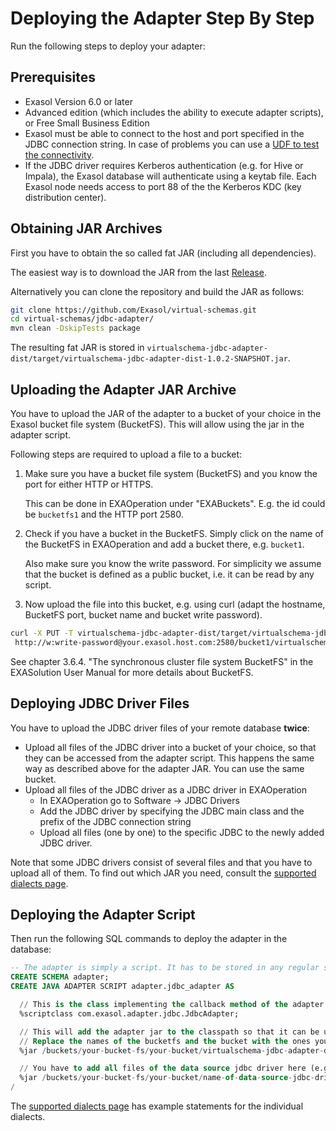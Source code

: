 # Deploying the Adapter Step By Step

Run the following steps to deploy your adapter:

## Prerequisites

* Exasol Version 6.0 or later
* Advanced edition (which includes the ability to execute adapter scripts), or Free Small Business Edition
* Exasol must be able to connect to the host and port specified in the JDBC connection string. In case of problems you can use a [UDF to test the connectivity](HTTPS://www.exasol.com/support/browse/SOL-307).
* If the JDBC driver requires Kerberos authentication (e.g. for Hive or Impala), the Exasol database will authenticate using a keytab file. Each Exasol node needs access to port 88 of the the Kerberos KDC (key distribution center).

## Obtaining JAR Archives

First you have to obtain the so called fat JAR (including all dependencies).

The easiest way is to download the JAR from the last [Release](https://github.com/Exasol/virtual-schemas/releases).

Alternatively you can clone the repository and build the JAR as follows:

```bash
git clone https://github.com/Exasol/virtual-schemas.git
cd virtual-schemas/jdbc-adapter/
mvn clean -DskipTests package
```

The resulting fat JAR is stored in `virtualschema-jdbc-adapter-dist/target/virtualschema-jdbc-adapter-dist-1.0.2-SNAPSHOT.jar`.

## Uploading the Adapter JAR Archive

You have to upload the JAR of the adapter to a bucket of your choice in the Exasol bucket file system (BucketFS). This will allow using the jar in the adapter script.

Following steps are required to upload a file to a bucket:

1. Make sure you have a bucket file system (BucketFS) and you know the port for either HTTP or HTTPS.

   This can be done in EXAOperation under "EXABuckets". E.g. the id could be `bucketfs1` and the HTTP port 2580.
  
1. Check if you have a bucket in the BucketFS. Simply click on the name of the BucketFS in EXAOperation and add a bucket there, e.g. `bucket1`.

   Also make sure you know the write password. For simplicity we assume that the bucket is defined as a public bucket, i.e. it can be read by any script.
  
1. Now upload the file into this bucket, e.g. using curl (adapt the hostname, BucketFS port, bucket name and bucket write password).

```bash
curl -X PUT -T virtualschema-jdbc-adapter-dist/target/virtualschema-jdbc-adapter-dist-1.0.2-SNAPSHOT.jar \
 http://w:write-password@your.exasol.host.com:2580/bucket1/virtualschema-jdbc-adapter-dist-1.0.2-SNAPSHOT.jar
```

See chapter 3.6.4. "The synchronous cluster file system BucketFS" in the EXASolution User Manual for more details about BucketFS.

## Deploying JDBC Driver Files

You have to upload the JDBC driver files of your remote database **twice**:

* Upload all files of the JDBC driver into a bucket of your choice, so that they can be accessed from the adapter script.
  This happens the same way as described above for the adapter JAR. You can use the same bucket.
* Upload all files of the JDBC driver as a JDBC driver in EXAOperation
  - In EXAOperation go to Software -> JDBC Drivers
  - Add the JDBC driver by specifying the JDBC main class and the prefix of the JDBC connection string
  - Upload all files (one by one) to the specific JDBC to the newly added JDBC driver.

Note that some JDBC drivers consist of several files and that you have to upload all of them. To find out which JAR you need, consult the [supported dialects page](supported_sql_dialects.md).

## Deploying the Adapter Script

Then run the following SQL commands to deploy the adapter in the database:

```sql
-- The adapter is simply a script. It has to be stored in any regular schema.
CREATE SCHEMA adapter;
CREATE JAVA ADAPTER SCRIPT adapter.jdbc_adapter AS

  // This is the class implementing the callback method of the adapter script
  %scriptclass com.exasol.adapter.jdbc.JdbcAdapter;

  // This will add the adapter jar to the classpath so that it can be used inside the adapter script
  // Replace the names of the bucketfs and the bucket with the ones you used.
  %jar /buckets/your-bucket-fs/your-bucket/virtualschema-jdbc-adapter-dist-1.0.2-SNAPSHOT.jar;

  // You have to add all files of the data source jdbc driver here (e.g. Hive JDBC driver files)
  %jar /buckets/your-bucket-fs/your-bucket/name-of-data-source-jdbc-driver.jar;
/
```

The [supported dialects page](supported-dialects.md) has example statements for the individual dialects.
